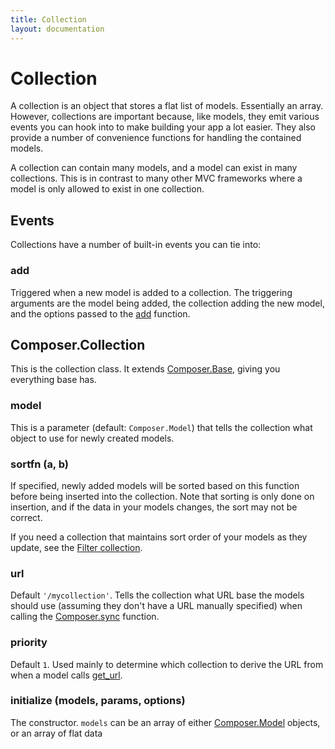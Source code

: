 ```yaml
---
title: Collection
layout: documentation
---
```


# Collection

A collection is an object that stores a flat list of models. Essentially an
array. However, collections are important because, like models, they emit
various events you can hook into to make building your app a lot easier. They
also provide a number of convenience functions for handling the contained
models.

A collection can contain many models, and a model can exist in many collections.
This is in contrast to many other MVC frameworks where a model is only allowed
to exist in one collection.

## Events

Collections have a number of built-in events you can tie into:

### add

Triggered when a new model is added to a collection. The triggering arguments
are the model being added, the collection adding the new model, and the options
passed to the [add](#add) function.

## Composer.Collection

This is the collection class. It extends [Composer.Base](/composer.js/docs/base),
giving you everything base has.

### model

This is a parameter (default: `Composer.Model`) that tells the collection what
object to use for newly created models.

### sortfn (a, b)

If specified, newly added models will be sorted based on this function before
being inserted into the collection. Note that sorting is only done on insertion,
and if the data in your models changes, the sort may not be correct.

If you need a collection that maintains sort order of your models as they
update, see the [Filter collection](/composer.js/docs/filtercollection).

### url

Default `'/mycollection'`. Tells the collection what URL base the models should
use (assuming they don't have a URL manually specified) when calling the [Composer.sync](/composer.js/docs/util#composer-sync)
function.

### priority

Default `1`. Used mainly to determine which collection to derive the URL from
when a model calls [get_url](/composer.js/docs/model#get-url).

### initialize (models, params, options)

The constructor. `models` can be an array of either [Composer.Model](/composer.js/docs/model)
objects, or an array of flat data
